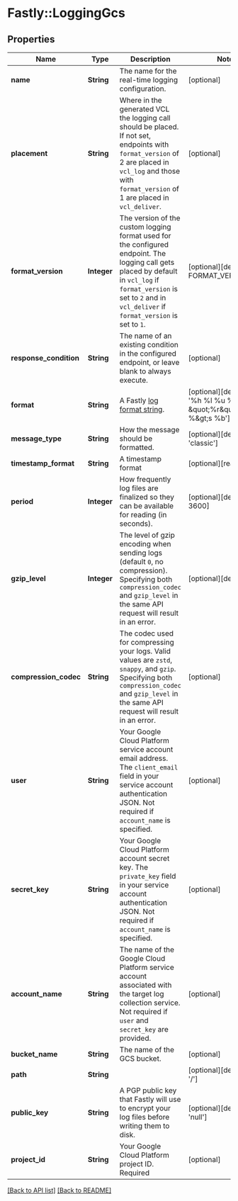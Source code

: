 # Fastly::LoggingGcs

## Properties

| Name | Type | Description | Notes |
| ---- | ---- | ----------- | ----- |
| **name** | **String** | The name for the real-time logging configuration. | [optional] |
| **placement** | **String** | Where in the generated VCL the logging call should be placed. If not set, endpoints with `format_version` of 2 are placed in `vcl_log` and those with `format_version` of 1 are placed in `vcl_deliver`.  | [optional] |
| **format_version** | **Integer** | The version of the custom logging format used for the configured endpoint. The logging call gets placed by default in `vcl_log` if `format_version` is set to `2` and in `vcl_deliver` if `format_version` is set to `1`.  | [optional][default to FORMAT_VERSION::v2] |
| **response_condition** | **String** | The name of an existing condition in the configured endpoint, or leave blank to always execute. | [optional] |
| **format** | **String** | A Fastly [log format string](https://docs.fastly.com/en/guides/custom-log-formats). | [optional][default to &#39;%h %l %u %t \&quot;%r\&quot; %&amp;gt;s %b&#39;] |
| **message_type** | **String** | How the message should be formatted. | [optional][default to &#39;classic&#39;] |
| **timestamp_format** | **String** | A timestamp format | [optional][readonly] |
| **period** | **Integer** | How frequently log files are finalized so they can be available for reading (in seconds). | [optional][default to 3600] |
| **gzip_level** | **Integer** | The level of gzip encoding when sending logs (default `0`, no compression). Specifying both `compression_codec` and `gzip_level` in the same API request will result in an error. | [optional][default to 0] |
| **compression_codec** | **String** | The codec used for compressing your logs. Valid values are `zstd`, `snappy`, and `gzip`. Specifying both `compression_codec` and `gzip_level` in the same API request will result in an error. | [optional] |
| **user** | **String** | Your Google Cloud Platform service account email address. The `client_email` field in your service account authentication JSON. Not required if `account_name` is specified. | [optional] |
| **secret_key** | **String** | Your Google Cloud Platform account secret key. The `private_key` field in your service account authentication JSON. Not required if `account_name` is specified. | [optional] |
| **account_name** | **String** | The name of the Google Cloud Platform service account associated with the target log collection service. Not required if `user` and `secret_key` are provided. | [optional] |
| **bucket_name** | **String** | The name of the GCS bucket. | [optional] |
| **path** | **String** |  | [optional][default to &#39;/&#39;] |
| **public_key** | **String** | A PGP public key that Fastly will use to encrypt your log files before writing them to disk. | [optional][default to &#39;null&#39;] |
| **project_id** | **String** | Your Google Cloud Platform project ID. Required | [optional] |

[[Back to API list]](../../README.md#endpoints) [[Back to README]](../../README.md)

